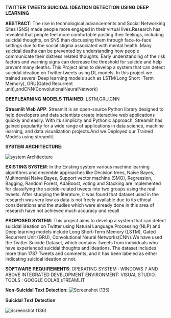 𝐓𝐖𝐈𝐓𝐓𝐄𝐑 𝐓𝐖𝐄𝐄𝐓𝐒 𝐒𝐔𝐈𝐂𝐈𝐃𝐀𝐋 𝐈𝐃𝐄𝐀𝐓𝐈𝐎𝐍 𝐃𝐄𝐓𝐄𝐂𝐓𝐈𝐎𝐍 𝐔𝐒𝐈𝐍𝐆 𝐃𝐄𝐄𝐏 𝐋𝐄𝐀𝐑𝐍𝐈𝐍𝐆

𝐀𝐁𝐒𝐓𝐑𝐀𝐂𝐓:
  The rise in technological advancements and Social Networking Sites (SNS) made people more engaged 
  in their virtual lives.Research has revealed that people feel more comfortable posting their feelings, 
  including suicidal thoughts, on SNS than discussing them through face-to-face settings due to the social 
  stigma associated with mental health .Many suicidal deaths can be prevented by understanding how people 
  communicate their distress related thoughts. Early understanding of the risk factors and warning signs 
  can decrease the threshold for suicide and help prevent many deaths. This Project aims to develop a 
  system that can detect suicidal ideation on Twitter tweets using DL models. In this project we trained 
  several Deep learning models such as LSTM(Long Short -Term Memory), GRU(Gated Recurrent unit),andCNN(ConvolutionalNeuralNetwork)

𝐃𝐄𝐄𝐏𝐋𝐄𝐀𝐑𝐍𝐈𝐍𝐆 𝐌𝐎𝐃𝐄𝐋𝐒 𝐓𝐑𝐀𝐈𝐍𝐄𝐃: LSTM,GRU,CNN
          
𝐒𝐭𝐫𝐞𝐚𝐦𝐥𝐢𝐭 𝐖𝐞𝐛 𝐀𝐏𝐏:
      Streamlit is an open-source Python library designed to help developers and data 
      scientists create interactive web applications quickly and easily. With its simplicity 
      and Pythonic approach, Streamlit has gained popularity for a wide range of 
      applications in data science, machine learning, and data visualization projects.And we
      Deployed our Trained Models using streamlit.
      
𝐒𝐘𝐒𝐓𝐄𝐌 𝐀𝐑𝐂𝐇𝐈𝐓𝐄𝐂𝐓𝐔𝐑𝐄:






![system Architecture](https://github.com/deepthi16032002/Suicidal-Ideation-Detection-Using-Deep-Learning/assets/134869226/b059ba5c-ed6f-4a17-a144-0969618dff82)

𝐄𝐗𝐈𝐒𝐓𝐈𝐍𝐆 𝐒𝐘𝐒𝐓𝐄𝐌:
     In the Existing system various machine learning algorithms and ensemble approaches like Decision trees, 
     Naive Bayes, Multinomial Naive Bayes, Support vector machine (SMO), Regression, Bagging, Random 
     Forest, AdaBoost, voting and Stacking are implemented for classifying the suicide-related tweets into two 
     groups using the real tweets.
     After studying the literature, it was found that dataset used in the research was very low as data is not freely 
     available due to its ethical considerations and the studies which were already done in this area of research 
     have not achieved much accuracy and recall

𝐏𝐑𝐎𝐏𝐎𝐒𝐄𝐃 𝐒𝐘𝐒𝐓𝐄𝐌:
     This project aims to develop a system that can detect suicidal ideation on Twitter using Natural Language 
     Processing (NLP) and Deep learning models include Long Short-Term Memory (LSTM), Gated Recurrent Unit (GRU),
     Convolutional Neural Networks(CNN).We have used the Twitter Suicide Dataset, which 
     contains Tweets from individuals who have experienced suicidal thoughts and ideations. The dataset includes 
     more than 1787 Tweets and comments, and it has been labeled as either indicating suicidal ideation or not.

𝐒𝐎𝐅𝐓𝐖𝐀𝐑𝐄 𝐑𝐄𝐐𝐔𝐈𝐑𝐄𝐌𝐄𝐍𝐓𝐒:
     OPERATING SYSTEM : WINDOWS 7 AND ABOVE
     INTEGRATED DEVELOPMENT ENVIRONMENT: VISUAL STUDIO.
     TOOLS : GOOGLE COLAB,sTREAMLIT
          
𝐍𝐨𝐧-𝐒𝐮𝐢𝐜𝐢𝐝𝐚𝐥 𝐓𝐞𝐱𝐭 𝐃𝐞𝐭𝐞𝐜𝐭𝐢𝐨𝐧:
     ![Screenshot (135)](https://github.com/deepthi16032002/Suicidal-Ideation-Detection-Using-Deep-Learning/assets/134869226/6afa2bb9-b954-45a6-bcf1-69f6d374a54e)

                            

𝐒𝐮𝐢𝐜𝐢𝐝𝐚𝐥 𝐓𝐞𝐱𝐭 𝐃𝐞𝐭𝐞𝐜𝐭𝐢𝐨𝐧:

         
      
![Screenshot (136)](https://github.com/deepthi16032002/Suicidal-Ideation-Detection-Using-Deep-Learning/assets/134869226/20040151-9ede-4ae5-bc94-1a5961516109)
